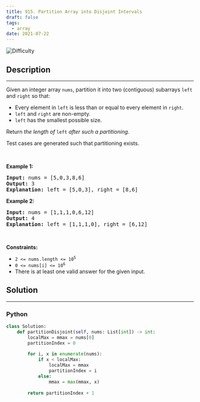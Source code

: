 ```yaml
---
title: 915. Partition Array into Disjoint Intervals
draft: false
tags: 
  - array
date: 2021-07-22
---
```


![Difficulty](https://img.shields.io/badge/Difficulty-Medium-blue.svg)

## Description

---
<p>Given an integer array <code>nums</code>, partition it into two (contiguous) subarrays <code>left</code> and <code>right</code> so that:</p>

<ul>
	<li>Every element in <code>left</code> is less than or equal to every element in <code>right</code>.</li>
	<li><code>left</code> and <code>right</code> are non-empty.</li>
	<li><code>left</code> has the smallest possible size.</li>
</ul>

<p>Return <em>the length of </em><code>left</code><em> after such a partitioning</em>.</p>

<p>Test cases are generated such that partitioning exists.</p>

<p>&nbsp;</p>
<p><strong class="example">Example 1:</strong></p>

<pre>
<strong>Input:</strong> nums = [5,0,3,8,6]
<strong>Output:</strong> 3
<strong>Explanation:</strong> left = [5,0,3], right = [8,6]
</pre>

<p><strong class="example">Example 2:</strong></p>

<pre>
<strong>Input:</strong> nums = [1,1,1,0,6,12]
<strong>Output:</strong> 4
<strong>Explanation:</strong> left = [1,1,1,0], right = [6,12]
</pre>

<p>&nbsp;</p>
<p><strong>Constraints:</strong></p>

<ul>
	<li><code>2 &lt;= nums.length &lt;= 10<sup>5</sup></code></li>
	<li><code>0 &lt;= nums[i] &lt;= 10<sup>6</sup></code></li>
	<li>There is at least one valid answer for the given input.</li>
</ul>


## Solution

---
### Python
``` py title='partition-array-into-disjoint-intervals'
class Solution:
    def partitionDisjoint(self, nums: List[int]) -> int:
        localMax = mmax = nums[0]
        partitionIndex = 0
        
        for i, x in enumerate(nums):
            if x < localMax:
                localMax = mmax
                partitionIndex = i
            else:
                mmax = max(mmax, x)
        
        return partitionIndex + 1

```

